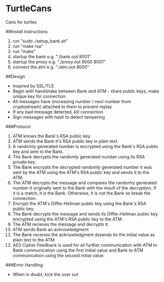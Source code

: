 # TurtleCans

Cans for turtles

##Install Instructions
1. run "sudo ./setup_bank.sh"
2. run "make rsa"
3. run "make"
4. startup the bank e.g. "./bank.out 8001"
5. startup the proxy e.g. "./proxy.out 8000 8001"
6. connect the atm e.g. "./atm.out 8000"

##Design

* Inspired by SSL/TLS
* Begin with handshake between Bank and ATM - share public keys, make unique key 
for connection
* All messages have (increasing number / next number from cryptostream) attached
to them to prevent replay
* If any bad message detected, kill connection
* Sign messages with hash to detect tampering

###Protocol
1. ATM knows the Bank's RSA public key.
2. ATM sends the Bank it's RSA public key in plain text.
3. A randomly generated number is encrypted using the Bank's RSA public key and sent to the Bank.
4. The Bank decrypts the randomly generated number using its RSA private key.
5. The Bank encrypts the decrypted randomly generated number it was sent by the ATM using the ATM's RSA public key and sends it to the ATM.
6. The ATM decrypts the message and compares the randomly generated number it originally sent to the Bank with the result of the decryption. If it is a match, it is the Bank. Otherwise, it is not the Bank so break the connection.
7. Encrypt the ATM's Diffie-Hellman public key using the Bank's RSA public key.
8. The Bank decrypts the message and sends its Diffie-Hellman public key encrypted using the ATM's RSA public key to the ATM.
9. The ATM recieves the message and decrypts it.
10. ATM sends Bank an acknowledgment
11. The Bank receives the acknowledgment dssends its the initial value as plain text to the ATM.
12. AES Cipher Feedback is used for all further communication with ATM to Bank communication using the first initial value and Bank to ATM communication using the second initial value.

###Error Handling
* When in doubt, kick the user out
